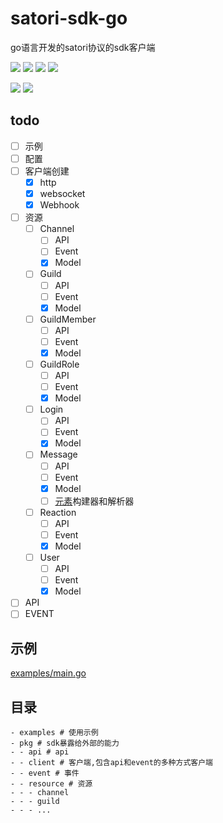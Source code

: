 # satori-sdk-go
go语言开发的satori协议的sdk客户端

[![](https://img.shields.io/github/license/dezhishen/satori-sdk-go.svg?style=for-the-badge&logo=github)](./LICENSE)
[![](https://img.shields.io/github/stars/dezhishen/satori-sdk-go.svg?style=for-the-badge&logo=github)](https://github.com/dezhishen/satori-sdk-go/stargazers)
[![](https://img.shields.io/github/forks/dezhishen/satori-sdk-go.svg?style=for-the-badge&logo=github)](https://github.com/dezhishen/satori-sdk-go/network/members)
[![](https://img.shields.io/github/contributors/dezhishen/satori-sdk-go.svg?style=for-the-badge&logo=github)](https://github.com/dezhishen/satori-sdk-go/graphs/contributors)

[![](https://img.shields.io/github/commit-activity/m/dezhishen/satori-sdk-go?logo=github&style=for-the-badge)](https://github.com/dezhishen/satori-sdk-go/graphs/commit-activity)
[![](https://img.shields.io/github/last-commit/dezhishen/satori-sdk-go.svg?style=for-the-badge&logo=github)](https://github.com/dezhishen/satori-sdk-go/commits)
## todo
- [ ] 示例
- [ ] 配置
- [ ] 客户端创建
  - [x] http
  - [x] websocket
  - [x] Webhook
- [ ] 资源
  - [ ] Channel
    - [ ] API
    - [ ] Event
    - [x] Model
  - [ ] Guild
    - [ ] API
    - [ ] Event
    - [x] Model
  - [ ] GuildMember
    - [ ] API
    - [ ] Event
    - [x] Model
  - [ ] GuildRole
    - [ ] API
    - [ ] Event
    - [x] Model
  - [ ] Login
    - [ ] API
    - [ ] Event
    - [x] Model
  - [ ] Message
    - [ ] API
    - [ ] Event
    - [x] Model
    - [ ] [元素](https://satori.js.org/zh-CN/protocol/elements.html)构建器和解析器
  - [ ] Reaction
    - [ ] API
    - [ ] Event
    - [x] Model
  - [ ] User
    - [ ] API
    - [ ] Event
    - [x] Model
- [ ] API
- [ ] EVENT
## 示例
[examples/main.go](./examples/main.go)
## 目录
```
- examples # 使用示例
- pkg # sdk暴露给外部的能力
- - api # api
- - client # 客户端,包含api和event的多种方式客户端
- - event # 事件
- - resource # 资源
- - - channel
- - - guild
- - - ...
```
